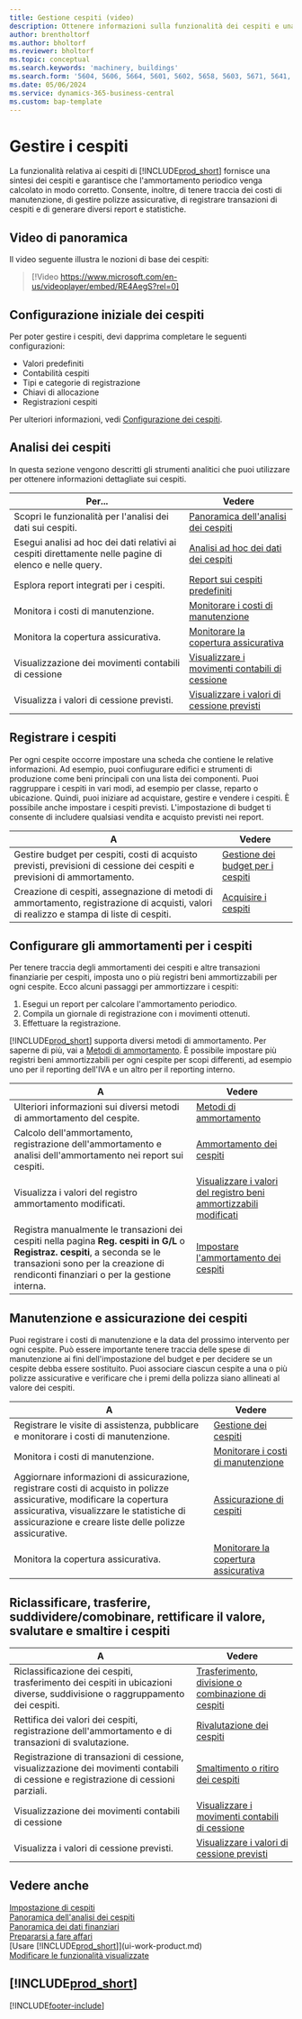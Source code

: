 ```yaml
---
title: Gestione cespiti (video)
description: Ottenere informazioni sulla funzionalità dei cespiti e una panoramica delle modalità di utilizzo e gestione dei cespiti.
author: brentholtorf
ms.author: bholtorf
ms.reviewer: bholtorf
ms.topic: conceptual
ms.search.keywords: 'machinery, buildings'
ms.search.form: '5604, 5606, 5664, 5601, 5602, 5658, 5603, 5671, 5641, 5629, 5633, 5634, 5649, 5622, 5650'
ms.date: 05/06/2024
ms.service: dynamics-365-business-central
ms.custom: bap-template
---
```


# Gestire i cespiti

La funzionalità relativa ai cespiti di [!INCLUDE[prod_short](includes/prod_short.md)] fornisce una sintesi dei cespiti e garantisce che l'ammortamento periodico venga calcolato in modo corretto. Consente, inoltre, di tenere traccia dei costi di manutenzione, di gestire polizze assicurative, di registrare transazioni di cespiti e di generare diversi report e statistiche.

## Video di panoramica

Il video seguente illustra le nozioni di base dei cespiti:

> [!Video https://www.microsoft.com/en-us/videoplayer/embed/RE4AegS?rel=0]

## Configurazione iniziale dei cespiti

Per poter gestire i cespiti, devi dapprima completare le seguenti configurazioni:

- Valori predefiniti
- Contabilità cespiti
- Tipi e categorie di registrazione
- Chiavi di allocazione
- Registrazioni cespiti

Per ulteriori informazioni, vedi [Configurazione dei cespiti](fa-setup.md).

## Analisi dei cespiti

In questa sezione vengono descritti gli strumenti analitici che puoi utilizzare per ottenere informazioni dettagliate sui cespiti.

| Per... | Vedere |
| --- | --- |
| Scopri le funzionalità per l'analisi dei dati sui cespiti. | [Panoramica dell'analisi dei cespiti](fa-analytics-overview.md) |
| Esegui analisi ad hoc dei dati relativi ai cespiti direttamente nelle pagine di elenco e nelle query. | [Analisi ad hoc dei dati dei cespiti](ad-hoc-analysis-fa.md) |
| Esplora report integrati per i cespiti. | [Report sui cespiti predefiniti](fa-reports.md) |
| Monitora i costi di manutenzione. | [Monitorare i costi di manutenzione](fa-how-maintain.md#to-monitor-maintenance-costs)|
| Monitora la copertura assicurativa. | [Monitorare la copertura assicurativa](fa-how-insure.md#to-monitor-insurance-coverage) |
| Visualizzazione dei movimenti contabili di cessione | [Visualizzare i movimenti contabili di cessione](fa-how-dispose-retire.md#to-view-disposal-ledger-entries) |
| Visualizza i valori di cessione previsti. | [Visualizzare i valori di cessione previsti](fa-how-manage-budgets.md#to-view-projected-disposal-values) |

## Registrare i cespiti

Per ogni cespite occorre impostare una scheda che contiene le relative informazioni. Ad esempio, puoi confiugurare edifici e strumenti di produzione come beni principali con una lista dei componenti. Puoi raggruppare i cespiti in vari modi, ad esempio per classe, reparto o ubicazione. Quindi, puoi iniziare ad acquistare, gestire e vendere i cespiti. È possibile anche impostare i cespiti previsti. L'impostazione di budget ti consente di includere qualsiasi vendita e acquisto previsti nei report.

| A  | Vedere |
| --- | --- |
| Gestire budget per cespiti, costi di acquisto previsti, previsioni di cessione dei cespiti e previsioni di ammortamento. |[Gestione dei budget per i cespiti](fa-how-manage-budgets.md) |
| Creazione di cespiti, assegnazione di metodi di ammortamento, registrazione di acquisti, valori di realizzo e stampa di liste di cespiti. |[Acquisire i cespiti](fa-how-acquire.md) |

## Configurare gli ammortamenti per i cespiti

Per tenere traccia degli ammortamenti dei cespiti e altre transazioni finanziarie per cespiti, imposta uno o più registri beni ammortizzabili per ogni cespite. Ecco alcuni passaggi per ammortizzare i cespiti:

1. Esegui un report per calcolare l'ammortamento periodico.
1. Compila un giornale di registrazione con i movimenti ottenuti.
1. Effettuare la registrazione.

[!INCLUDE[prod_short](includes/prod_short.md)] supporta diversi metodi di ammortamento. Per saperne di più, vai a [Metodi di ammortamento](fa-depreciation-methods.md). È possibile impostare più registri beni ammortizzabili per ogni cespite per scopi differenti, ad esempio uno per il reporting dell'IVA e un altro per il reporting interno.

| A  | Vedere |
| --- | --- |
| Ulteriori informazioni sui diversi metodi di ammortamento del cespite. |[Metodi di ammortamento](fa-depreciation-methods.md) |
| Calcolo dell'ammortamento, registrazione dell'ammortamento e analisi dell'ammortamento nei report sui cespiti. |[Ammortamento dei cespiti](fa-how-depreciate-amortize.md) |
| Visualizza i valori del registro ammortamento modificati. | [Visualizzare i valori del registro beni ammortizzabili modificati](fa-how-trans-split-combine.md#to-view-changed-depreciation-book-values-due-to-fixed-asset-reclassification) |
| Registra manualmente le transazioni dei cespiti nella pagina **Reg. cespiti in G/L** o **Registraz. cespiti**, a seconda se le transazioni sono per la creazione di rendiconti finanziari o per la gestione interna. | [Impostare l'ammortamento dei cespiti](fa-how-setup-depreciation.md) |

## Manutenzione e assicurazione dei cespiti

Puoi registrare i costi di manutenzione e la data del prossimo intervento per ogni cespite. Può essere importante tenere traccia delle spese di manutenzione ai fini dell'impostazione del budget e per decidere se un cespite debba essere sostituito. Puoi associare ciascun cespite a una o più polizze assicurative e verificare che i premi della polizza siano allineati al valore dei cespiti.

| A  | Vedere |
| --- | --- |
| Registrare le visite di assistenza, pubblicare e monitorare i costi di manutenzione. |[Gestione dei cespiti](fa-how-maintain.md) |
| Monitora i costi di manutenzione. | [Monitorare i costi di manutenzione](fa-how-maintain.md#to-monitor-maintenance-costs)|
| Aggiornare informazioni di assicurazione, registrare costi di acquisto in polizze assicurative, modificare la copertura assicurativa, visualizzare le statistiche di assicurazione e creare liste delle polizze assicurative. |[Assicurazione di cespiti](fa-how-insure.md) |
| Monitora la copertura assicurativa. | [Monitorare la copertura assicurativa](fa-how-insure.md#to-monitor-insurance-coverage) |

## Riclassificare, trasferire, suddividere/comobinare, rettificare il valore, svalutare e smaltire i cespiti

| A  | Vedere |
| --- | --- |
| Riclassificazione dei cespiti, trasferimento dei cespiti in ubicazioni diverse, suddivisione o raggruppamento dei cespiti. |[Trasferimento, divisione o combinazione di cespiti](fa-how-trans-split-combine.md) |
| Rettifica dei valori dei cespiti, registrazione dell'ammortamento e di transazioni di svalutazione. |[Rivalutazione dei cespiti](fa-how-revalue.md) |
| Registrazione di transazioni di cessione, visualizzazione dei movimenti contabili di cessione e registrazione di cessioni parziali. |[Smaltimento o ritiro dei cespiti](fa-how-dispose-retire.md) |
| Visualizzazione dei movimenti contabili di cessione | [Visualizzare i movimenti contabili di cessione](fa-how-dispose-retire.md#to-view-disposal-ledger-entries) |
| Visualizza i valori di cessione previsti. | [Visualizzare i valori di cessione previsti](fa-how-manage-budgets.md#to-view-projected-disposal-values) |

## Vedere anche

[Impostazione di cespiti](fa-setup.md)  
[Panoramica dell'analisi dei cespiti](fa-analytics-overview.md)  
[Panoramica dei dati finanziari](finance.md)  
[Prepararsi a fare affari](ui-get-ready-business.md)  
[Usare [!INCLUDE[prod_short](includes/prod_short.md)]](ui-work-product.md)  
[Modificare le funzionalità visualizzate](ui-experiences.md)  

## [!INCLUDE[prod_short](includes/free_trial_md.md)]  

[!INCLUDE[footer-include](includes/footer-banner.md)]

